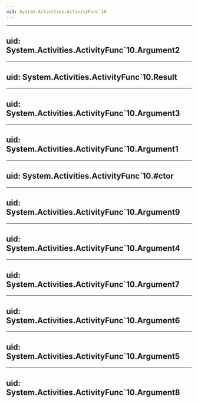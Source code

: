 ```yaml
---
uid: System.Activities.ActivityFunc`10
---
```


---
uid: System.Activities.ActivityFunc`10.Argument2
---

---
uid: System.Activities.ActivityFunc`10.Result
---

---
uid: System.Activities.ActivityFunc`10.Argument3
---

---
uid: System.Activities.ActivityFunc`10.Argument1
---

---
uid: System.Activities.ActivityFunc`10.#ctor
---

---
uid: System.Activities.ActivityFunc`10.Argument9
---

---
uid: System.Activities.ActivityFunc`10.Argument4
---

---
uid: System.Activities.ActivityFunc`10.Argument7
---

---
uid: System.Activities.ActivityFunc`10.Argument6
---

---
uid: System.Activities.ActivityFunc`10.Argument5
---

---
uid: System.Activities.ActivityFunc`10.Argument8
---
